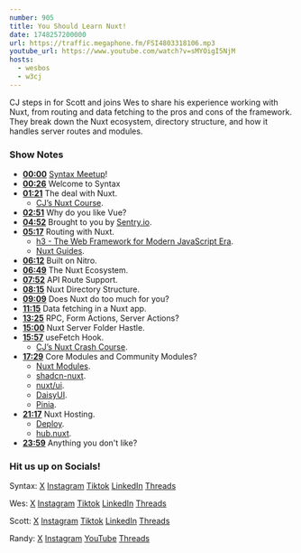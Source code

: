 ```yaml
---
number: 905
title: You Should Learn Nuxt!
date: 1748257200000
url: https://traffic.megaphone.fm/FSI4803318106.mp3
youtube_url: https://www.youtube.com/watch?v=sMYOigI5NjM
hosts:
  - wesbos
  - w3cj
---
```

	
CJ steps in for Scott and joins Wes to share his experience working with Nuxt, from routing and data fetching to the pros and cons of the framework. They break down the Nuxt ecosystem, directory structure, and how it handles server routes and modules.

### Show Notes

* **[00:00](#t=00:00)** [Syntax Meetup](https://syntax.fm/meetup)!
* **[00:26](#t=00:26)** Welcome to Syntax
* **[01:21](#t=01:21)** The deal with Nuxt.
  * [CJ’s Nuxt Course](https://www.youtube.com/watch?v=DK93dqmJJYg).
* **[02:51](#t=02:51)** Why do you like Vue?
* **[04:52](#t=04:52)** Brought to you by [Sentry.io](https://sentry.io/syntax).
* **[05:17](#t=05:17)** Routing with Nuxt.
  * [h3 - The Web Framework for Modern JavaScript Era](https://v1.h3.dev/).
  * [Nuxt Guides](https://nuxt.com/docs/guide).
* **[06:12](#t=06:12)** Built on Nitro.
* **[06:49](#t=06:49)** The Nuxt Ecosystem.
* **[07:52](#t=07:52)** API Route Support.
* **[08:15](#t=08:15)** Nuxt Directory Structure.
* **[09:09](#t=09:09)** Does Nuxt do too much for you?
* **[11:15](#t=11:15)** Data fetching in a Nuxt app.
* **[13:25](#t=13:25)** RPC, Form Actions, Server Actions?
* **[15:00](#t=15:00)** Nuxt Server Folder Hastle.
* **[15:57](#t=15:57)** useFetch Hook.
  * [CJ’s Nuxt Crash Course](https://www.youtube.com/watch?v=RhZZ0whiuT8).
* **[17:29](#t=17:29)** Core Modules and Community Modules?
  * [Nuxt Modules](https://nuxt.com/modules).
  * [shadcn-nuxt](https://nuxt.com/modules/shadcn).
  * [nuxt/ui](https://nuxt.com/modules/ui).
  * [DaisyUI](https://daisyui.com/).
  * [Pinia](https://pinia.vuejs.org/ssr/nuxt.html).
* **[21:17](#t=21:17)** Nuxt Hosting.
  * [Deploy](https://nuxt.com/deploy).
  * [hub.nuxt](https://hub.nuxt.com/).
* **[23:59](#t=23:59)** Anything you don't like?

### Hit us up on Socials!

Syntax: [X](https://twitter.com/syntaxfm) [Instagram](https://www.instagram.com/syntax_fm/) [Tiktok](https://www.tiktok.com/@syntaxfm) [LinkedIn](https://www.linkedin.com/company/96077407/admin/feed/posts/) [Threads](https://www.threads.net/@syntax_fm)

Wes: [X](https://twitter.com/wesbos) [Instagram](https://www.instagram.com/wesbos/) [Tiktok](https://www.tiktok.com/@wesbos) [LinkedIn](https://www.linkedin.com/in/wesbos/) [Threads](https://www.threads.net/@wesbos)

Scott: [X](https://twitter.com/stolinski) [Instagram](https://www.instagram.com/stolinski/) [Tiktok](https://www.tiktok.com/@stolinski) [LinkedIn](https://www.linkedin.com/in/stolinski/) [Threads](https://www.threads.net/@stolinski)

Randy: [X](https://twitter.com/randyrektor) [Instagram](https://www.instagram.com/randyrektor/) [YouTube](https://www.youtube.com/@randyrektor) [Threads](https://www.threads.net/@randyrektor)
